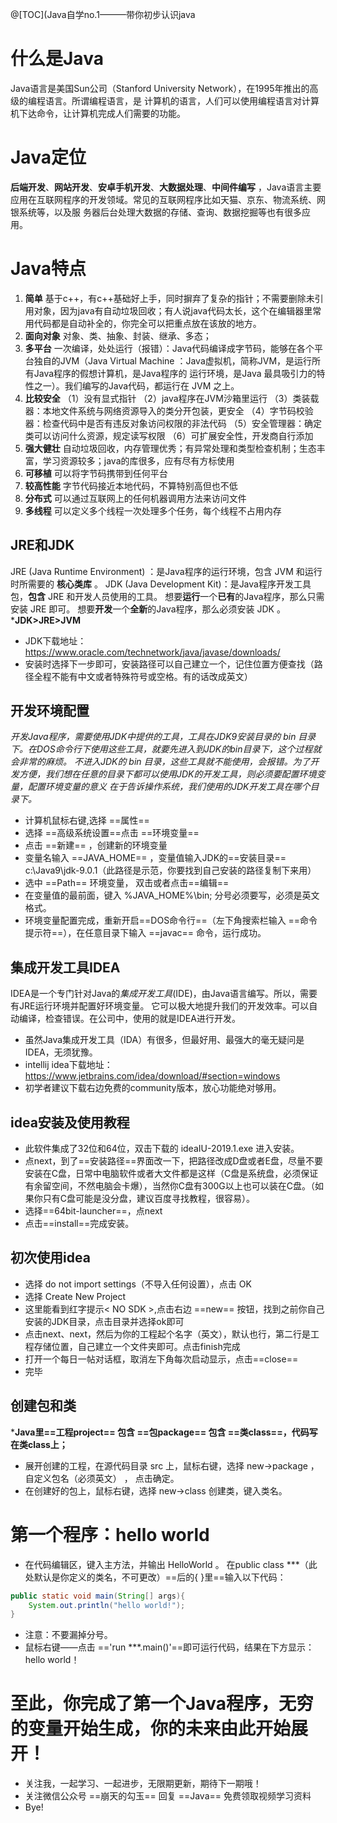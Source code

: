 ﻿@[TOC](Java自学no.1———带你初步认识java
# 什么是Java
 Java语言是美国Sun公司（Stanford University Network），在1995年推出的高级的编程语言。所谓编程语言，是 计算机的语言，人们可以使用编程语言对计算机下达命令，让计算机完成人们需要的功能。
# Java定位

 **后端开发**、**网站开发**、**安卓手机开发**、**大数据处理**、**中间件编写** ，Java语言主要应用在互联网程序的开发领域。常见的互联网程序比如天猫、京东、物流系统、网银系统等，以及服 务器后台处理大数据的存储、查询、数据挖掘等也有很多应用。

# Java特点
 1. **简单** 
 基于c++，有c++基础好上手，同时摒弃了复杂的指针；不需要删除未引用对象，因为java有自动垃圾回收；有人说java代码太长，这个在编辑器里常用代码都是自动补全的，你完全可以把重点放在该放的地方。
 2.  **面向对象**
  对象、类、抽象、封装、继承、多态；
 3.  **多平台** 
一次编译，处处运行（报错）：Java代码编译成字节码，能够在各个平台独自的JVM（Java Virtual Machine ：Java虚拟机，简称JVM，是运行所有Java程序的假想计算机，是Java程序的 运行环境，是Java 最具吸引力的特性之一）。我们编写的Java代码，都运行在 JVM 之上。
 5. **比较安全** 
 （1）没有显式指针
	（2）java程序在JVM沙箱里运行
	（3）类装载器：本地文件系统与网络资源导入的类分开包装，更安全
	（4）字节码校验器：检查代码中是否有违反对象访问权限的非法代码
	（5）安全管理器：确定类可以访问什么资源，规定读写权限
	（6）可扩展安全性，开发商自行添加
6. **强大健壮**
    自动垃圾回收，内存管理优秀；有异常处理和类型检查机制；生态丰富，学习资源较多；java的库很多，应有尽有方标使用
 6. **可移植**
 可以将字节码携带到任何平台
 7. **较高性能**
  字节代码接近本地代码，不算特别高但也不低
  8. **分布式**
  可以通过互联网上的任何机器调用方法来访问文件
  10. **多线程**
  可以定义多个线程一次处理多个任务，每个线程不占用内存 

## JRE和JDK 
JRE (Java Runtime Environment) ：是Java程序的运行环境，包含 JVM 和运行时所需要的 **核心类库** 。 
JDK (Java Development Kit)：是Java程序开发工具包，**包含** JRE 和开发人员使用的工具。
 想要**运行**一个**已有**的Java程序，那么只需安装 JRE 即可。 
 想要**开发**一个**全新**的Java程序，那么必须安装 JDK 。
 ***JDK>JRE>JVM**
* JDK下载地址：https://www.oracle.com/technetwork/java/javase/downloads/
 * 安装时选择下一步即可，安装路径可以自己建立一个，记住位置方便查找（路径全程不能有中文或者特殊符号或空格。有的话改成英文）
 




## 开发环境配置

*开发Java程序，需要使用JDK中提供的工具，工具在JDK9安装目录的 bin 目录下。在DOS命令行下使用这些工具，就要先进入到JDK的bin目录下，这个过程就会非常的麻烦。 不进入JDK的 bin 目录，这些工具就不能使用，会报错。为了开发方便，我们想在任意的目录下都可以使用JDK的开发工具，则必须要配置环境变量，配置环境变量的意义 在于告诉操作系统，我们使用的JDK开发工具在哪个目录下。*
* 计算机鼠标右键,选择 ==属性==
* 选择 ==高级系统设置==点击 ==环境变量==
* 点击 ==新建== ，创建新的环境变量
*  变量名输入 ==JAVA_HOME== ，变量值输入JDK的==安装目录== c:\Java9\jdk-9.0.1（此路径是示范，你要找到自己安装的路径复制下来用）
* 选中 ==Path== 环境变量， 双击或者点击==编辑==
*  在变量值的最前面，键入  %JAVA_HOME%\bin;   分号必须要写，必须是英文格式。
* 环境变量配置完成，重新开启==DOS命令行==（左下角搜索栏输入 ==命令提示符==），在任意目录下输入 ==javac== 命令，运行成功。




## 集成开发工具IDEA

IDEA是一个专门针对Java的*集成开发工具*(IDE)，由Java语言编写。所以，需要有JRE运行环境并配置好环境变量。 它可以极大地提升我们的开发效率。可以自动编译，检查错误。在公司中，使用的就是IDEA进行开发。
* 虽然Java集成开发工具（IDA）有很多，但最好用、最强大的毫无疑问是IDEA，无须犹豫。
* intellij idea下载地址：https://www.jetbrains.com/idea/download/#section=windows
* 初学者建议下载右边免费的community版本，放心功能绝对够用。
## idea安装及使用教程

* 此软件集成了32位和64位，双击下载的 ideaIU-2019.1.exe 进入安装。
* 点next，到了==安装路径==界面改一下，把路径改成D盘或者E盘，尽量不要安装在C盘，日常中电脑软件或者大文件都是这样（C盘是系统盘，必须保证有余留空间，不然电脑会卡爆），当然你C盘有300G以上也可以装在C盘。（如果你只有C盘可能是没分盘，建议百度寻找教程，很容易）。
* 选择==64bit-launcher==，点next
* 点击==install==完成安装。





## 初次使用idea
* 选择 do not import settings（不导入任何设置），点击 OK
* 选择 Create New Project
* 这里能看到红字提示< NO SDK >,点击右边 ==new== 按钮，找到之前你自己安装的JDK目录，点击目录并选择ok即可
* 点击next、next，然后为你的工程起个名字（英文），默认也行，第二行是工程存储位置，自己建立一个文件夹即可。点击finish完成
* 打开一个每日一帖对话框，取消左下角每次启动显示，点击==close==
* 完毕
## 创建包和类
***Java里==工程project== 包含 ==包package== 包含 ==类class==，代码写在类class上；**
* 展开创建的工程，在源代码目录 src 上，鼠标右键，选择 new->package ，自定义包名（必须英文） ， 点击确定。
* 在创建好的包上，鼠标右键，选择 new->class 创建类，键入类名。
# 第一个程序：hello world
* 在代码编辑区，键入主方法，并输出 HelloWorld 。
  在public class ***（此处默认是你定义的类名，不可更改）==后的{ }里==输入以下代码：
```java
public static void main(String[] args){
	System.out.println("hello world!");
}
```
* 注意：不要漏掉分号。
* 鼠标右键——点击 =='run ***.main()'==即可运行代码，结果在下方显示：hello world！

# 至此，你完成了第一个Java程序，无穷的变量开始生成，你的未来由此开始展开！
* 关注我，一起学习、一起进步，无限期更新，期待下一期哦！
 * 关注微信公众号 ==崩天的勾玉== 回复 ==Java== 免费领取视频学习资料
 * Bye!
 



